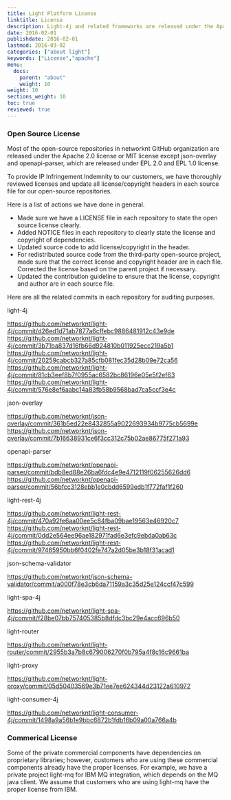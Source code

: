 ```yaml
---
title: Light Platform License
linktitle: License
description: Light-4j and related frameworks are released under the Apache 2.0 license.
date: 2016-02-01
publishdate: 2016-02-01
lastmod: 2016-03-02
categories: ["about light"]
keywords: ["License","apache"]
menu:
  docs:
    parent: "about"
    weight: 10
weight: 10
sections_weight: 10
toc: true
reviewed: true
---
```


### Open Source License

Most of the open-source repositories in networknt GitHub organization are released under the Apache 2.0 license or MIT license except json-overlay and openapi-parser, which are released under EPL 2.0 and EPL 1.0 license. 

To provide IP Infringement Indemnity to our customers, we have thoroughly reviewed licenses and update all license/copyright headers in each source file for our open-source repositories. 

Here is a list of actions we have done in general. 

* Made sure we have a LICENSE file in each repository to state the open source license clearly.
* Added NOTICE files in each repository to clearly state the license and copyright of dependencies.
* Updated source code to add license/copyright in the header.
* For redistributed source code from the third-party open-source project, made sure that the correct license and copyright header are in each file. Corrected the license based on the parent project if necessary.  
* Updated the contribution guideline to ensure that the license, copyright and author are in each source file.

 
Here are all the related commits in each repository for auditing purposes. 

light-4j

https://github.com/networknt/light-4j/commit/d26ed1d71ab7877a6cffebc9886481912c43e9de
https://github.com/networknt/light-4j/commit/3b71ba837d16fb66d924810b011925ecc219a5b1
https://github.com/networknt/light-4j/commit/20259cabcb327a85cfb081fec35d28b09e72ca56
https://github.com/networknt/light-4j/commit/81cb3eef8b7f0955ac6582bc86196e05e5f2ef63
https://github.com/networknt/light-4j/commit/576e8ef6aabc14a83fb58b9568bad7ca5ccf3e4c

json-overlay

https://github.com/networknt/json-overlay/commit/361b5ed22e8432855a9022693934b9775cb5699e
https://github.com/networknt/json-overlay/commit/7b16638931ce6f3cc312c75b02ae86775f271a93

openapi-parser

https://github.com/networknt/openapi-parser/commit/bdb8ed88e26ba6fdc4e9e4712119f06255626dd6
https://github.com/networknt/openapi-parser/commit/56bfcc3128ebb1e0cbdd6599edb1f772faf1f260

light-rest-4j

https://github.com/networknt/light-rest-4j/commit/470a92fe6aa00ee5c84fba09bae19563e46920c7
https://github.com/networknt/light-rest-4j/commit/0dd2e564ee96ae182971fad6e3efc9ebda0ab63c
https://github.com/networknt/light-rest-4j/commit/97465950bb6f0402fe747a2d05be3b18f31acad1

json-schema-validator

https://github.com/networknt/json-schema-validator/commit/a000f78e3cb6da71159a3c35d25e124ccf47c599

light-spa-4j

https://github.com/networknt/light-spa-4j/commit/f28be07bb757405385b8dfdc3bc29e4acc696b50

light-router

https://github.com/networknt/light-router/commit/2955b3a7b8c679006270f0b795a4f8c16c9661ba

light-proxy

https://github.com/networknt/light-proxy/commit/05d50403569e3b71ee7ee624344d23122a610972

light-consumer-4j

https://github.com/networknt/light-consumer-4j/commit/1498a9a56b1e9bbc6872b1fdb16b09a00a766a4b


### Commerical License

Some of the private commercial components have dependencies on proprietary libraries; however, customers who are using these commercial components already have the proper licenses. For example, we have a private project light-mq for IBM MQ integration, which depends on the MQ java client.  We assume that customers who are using light-mq have the proper license from IBM. 

